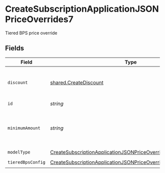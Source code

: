 # CreateSubscriptionApplicationJSONPriceOverrides7

Tiered BPS price override


## Fields

| Field                                                                                                                                                         | Type                                                                                                                                                          | Required                                                                                                                                                      | Description                                                                                                                                                   | Example                                                                                                                                                       |
| ------------------------------------------------------------------------------------------------------------------------------------------------------------- | ------------------------------------------------------------------------------------------------------------------------------------------------------------- | ------------------------------------------------------------------------------------------------------------------------------------------------------------- | ------------------------------------------------------------------------------------------------------------------------------------------------------------- | ------------------------------------------------------------------------------------------------------------------------------------------------------------- |
| `discount`                                                                                                                                                    | [shared.CreateDiscount](../../models/shared/creatediscount.md)                                                                                                | :heavy_minus_sign:                                                                                                                                            | The subscription's override discount for this price.                                                                                                          |                                                                                                                                                               |
| `id`                                                                                                                                                          | *string*                                                                                                                                                      | :heavy_check_mark:                                                                                                                                            | N/A                                                                                                                                                           |                                                                                                                                                               |
| `minimumAmount`                                                                                                                                               | *string*                                                                                                                                                      | :heavy_minus_sign:                                                                                                                                            | The subscription's override minimum amount for this price.                                                                                                    | 1.23                                                                                                                                                          |
| `modelType`                                                                                                                                                   | [CreateSubscriptionApplicationJSONPriceOverrides7ModelType](../../models/operations/createsubscriptionapplicationjsonpriceoverrides7modeltype.md)             | :heavy_check_mark:                                                                                                                                            | N/A                                                                                                                                                           | tiered_bps                                                                                                                                                    |
| `tieredBpsConfig`                                                                                                                                             | [CreateSubscriptionApplicationJSONPriceOverrides7TieredBpsConfig](../../models/operations/createsubscriptionapplicationjsonpriceoverrides7tieredbpsconfig.md) | :heavy_check_mark:                                                                                                                                            | N/A                                                                                                                                                           |                                                                                                                                                               |